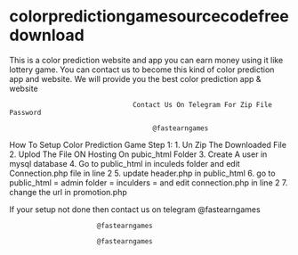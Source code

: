 # colorpredictiongamesourcecodefreedownload
This is a color prediction website and app you can earn money using it like lottery game. You can contact us to become this kind of color prediction app and website.   We will provide you the best color prediction app &amp; website


                                   Contact Us On Telegram For Zip File Password
                
                                        @fastearngames

How To Setup Color Prediction Game
Step 1:
        1. Un Zip The Downloaded File 
        2. Uplod The File ON Hosting On pubic_html Folder
        3. Create A user in mysql database
        4. Go to public_html in inculeds folder and edit 
Connection.php file in line 2
        5. update header.php in public_html 
        6. go to public_html = admin folder = inculders = and edit connection.php in line 2
        7. change the url in promotion.php
 
If your setup not done then contact us on telegram  @fastearngames

                      
                          @fastearngames

                          @fastearngames
       
